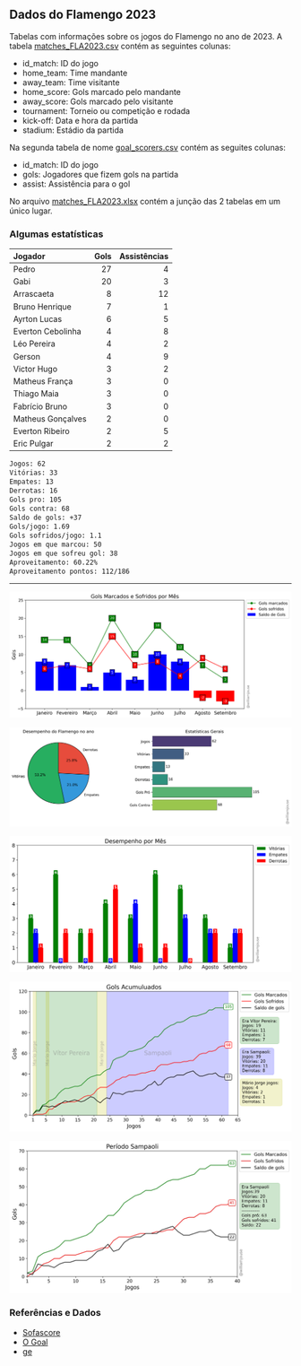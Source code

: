 ## Dados do Flamengo 2023

Tabelas com informações sobre os jogos do Flamengo no ano de 2023. A tabela [matches_FLA2023.csv](https://github.com/williamjouse/jogos-Flamengo-2023/blob/main/data/matches_FLA2023.csv)
contém as seguintes colunas:

- id_match: ID do jogo
- home_team: Time mandante
- away_team: Time visitante
- home_score: Gols marcado pelo mandante
- away_score: Gols marcado pelo visitante
- tournament: Torneio ou competição e rodada
- kick-off: Data e hora da partida
- stadium: Estádio da partida


Na segunda tabela de nome [goal_scorers.csv](https://github.com/williamjouse/jogos-Flamengo-2023/blob/main/data/goal_scorers.csv) contém as seguites colunas:

- id_match: ID do jogo
- gols: Jogadores que fizem gols na partida
- assist: Assistência para o gol


No arquivo [matches_FLA2023.xlsx](https://github.com/williamjouse/jogos-Flamengo-2023/blob/main/data/matches_FLA2023.xlsx) contém a junção das 2 tabelas em um único lugar.




### Algumas estatísticas

| Jogador           |   Gols |   Assistências |
|:------------------|-------:|---------------:|
| Pedro             |     27 |              4 |
| Gabi              |     20 |              3 |
| Arrascaeta        |      8 |             12 |
| Bruno Henrique    |      7 |              1 |
| Ayrton Lucas      |      6 |              5 |
| Everton Cebolinha |      4 |              8 |
| Léo Pereira       |      4 |              2 |
| Gerson            |      4 |              9 |
| Victor Hugo       |      3 |              2 |
| Matheus França    |      3 |              0 |
| Thiago Maia       |      3 |              0 |
| Fabrício Bruno    |      3 |              0 |
| Matheus Gonçalves |      2 |              0 |
| Everton Ribeiro   |      2 |              5 |
| Eric Pulgar       |      2 |              2 |


```
Jogos: 62
Vitórias: 33
Empates: 13
Derrotas: 16 
Gols pro: 105
Gols contra: 68
Saldo de gols: +37
Gols/jogo: 1.69
Gols sofridos/jogo: 1.1
Jogos em que marcou: 50
Jogos em que sofreu gol: 38 
Aproveitamento: 60.22%
Aproveitamento pontos: 112/186
```
----


![img1.png](notebooks/figures/figure.png)

![img1.png](notebooks/figures/figure2.png)

![img1.png](notebooks/figures/figure3.png)

![img1.png](notebooks/figures/figure4.png)

![img1.png](notebooks/figures/figure6.jpg)


### Referências e Dados

- [Sofascore](https://www.sofascore.com/)
- [O Goal](https://www.ogol.com.br)
- [ge](https://ge.globo.com/)